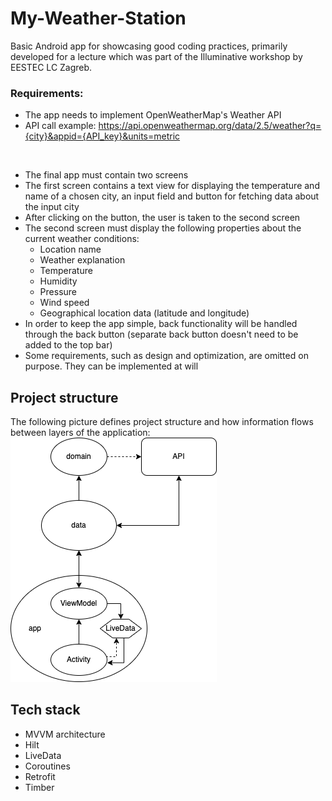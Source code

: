 # My-Weather-Station
Basic Android app for showcasing good coding practices, primarily developed for a lecture which was part of the Illuminative workshop by EESTEC LC Zagreb.

### Requirements:
- The app needs to implement OpenWeatherMap's Weather API
- API call example: https://api.openweathermap.org/data/2.5/weather?q={city}&appid={API_key}&units=metric
<br>

- The final app must contain two screens
- The first screen contains a text view for displaying the temperature and name of a chosen city, an input field and button for fetching data about the input city
- After clicking on the button, the user is taken to the second screen
- The second screen must display the following properties about the current weather conditions:
  - Location name
  - Weather explanation
  - Temperature
  - Humidity
  - Pressure
  - Wind speed
  - Geographical location data (latitude and longitude)
- In order to keep the app simple, back functionality will be handled through the back button (separate back button doesn't need to be added to the top bar)
- Some requirements, such as design and optimization, are omitted on purpose. They can be implemented at will

## Project structure
The following picture defines project structure and how information flows between layers of the application:
![Project Structure](project-structure.png)

## Tech stack
- MVVM architecture
- Hilt
- LiveData
- Coroutines
- Retrofit
- Timber
